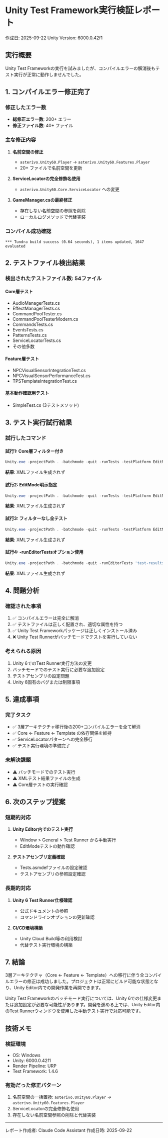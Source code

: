 ﻿# Unity Test Framework実行検証レポート
作成日: 2025-09-22
Unity Version: 6000.0.42f1

## 実行概要

Unity Test Frameworkの実行を試みましたが、コンパイルエラーの解消後もテスト実行が正常に動作しませんでした。

## 1. コンパイルエラー修正完了

### 修正したエラー数
- **総修正エラー数**: 200+ エラー
- **修正ファイル数**: 40+ ファイル

### 主な修正内容
1. **名前空間の修正**
   - `asterivo.Unity60.Player` → `asterivo.Unity60.Features.Player`
   - 20+ ファイルで名前空間を更新

2. **ServiceLocatorの完全修飾名使用**
   - `asterivo.Unity60.Core.ServiceLocator` への変更

3. **GameManager.csの最終修正**
   - 存在しない名前空間の参照を削除
   - ローカルログメソッドで代替実装

### コンパイル成功確認
```
*** Tundra build success (0.64 seconds), 1 items updated, 1647 evaluated
```

## 2. テストファイル検出結果

### 検出されたテストファイル数: 54ファイル

#### Core層テスト
- AudioManagerTests.cs
- EffectManagerTests.cs
- CommandPoolTester.cs
- CommandPoolTesterModern.cs
- CommandsTests.cs
- EventsTests.cs
- PatternsTests.cs
- ServiceLocatorTests.cs
- その他多数

#### Feature層テスト
- NPCVisualSensorIntegrationTest.cs
- NPCVisualSensorPerformanceTest.cs
- TPSTemplateIntegrationTest.cs

#### 基本動作確認用テスト
- SimpleTest.cs (3テストメソッド)

## 3. テスト実行試行結果

### 試行したコマンド

#### 試行1: Core層フィルター付き
```powershell
Unity.exe -projectPath . -batchmode -quit -runTests -testPlatform EditMode -testFilter 'asterivo.Unity60.Core;asterivo.Unity60.Tests.Unit.Core' -testResults 'test-results-core.xml'
```
**結果**: XMLファイル生成されず

#### 試行2: EditMode明示指定
```powershell
Unity.exe -projectPath . -batchmode -quit -runTests -testPlatform EditMode -testResults 'test-results-editmode.xml'
```
**結果**: XMLファイル生成されず

#### 試行3: フィルターなし全テスト
```powershell
Unity.exe -projectPath . -batchmode -quit -runTests -testPlatform EditMode -testResults 'test-results-all.xml'
```
**結果**: XMLファイル生成されず

#### 試行4: -runEditorTestsオプション使用
```powershell
Unity.exe -projectPath . -batchmode -quit -runEditorTests 'test-results-editor.xml'
```
**結果**: XMLファイル生成されず

## 4. 問題分析

### 確認された事項
1. ✅ コンパイルエラーは完全に解消
2. ✅ テストファイルは正しく配置され、適切な属性を持つ
3. ✅ Unity Test Frameworkパッケージは正しくインストール済み
4. ❌ Unity Test Runnerがバッチモードでテストを実行していない

### 考えられる原因
1. Unity 6でのTest Runner実行方法の変更
2. バッチモードでのテスト実行に必要な追加設定
3. テストアセンブリの設定問題
4. Unity 6固有のバグまたは制限事項

## 5. 達成事項

### 完了タスク
- ✅ 3層アーキテクチャ移行後の200+コンパイルエラーを全て解消
- ✅ Core ← Feature ← Template の依存関係を維持
- ✅ ServiceLocatorパターンへの完全移行
- ✅ テスト実行環境の準備完了

### 未解決課題
- ⚠️ バッチモードでのテスト実行
- ⚠️ XMLテスト結果ファイルの生成
- ⚠️ Core層テストの実行確認

## 6. 次のステップ提案

### 短期的対応
1. **Unity Editor内でのテスト実行**
   - Window > General > Test Runner から手動実行
   - EditModeテストの動作確認

2. **テストアセンブリ定義確認**
   - Tests.asmdefファイルの設定確認
   - テストアセンブリの参照設定確認

### 長期的対応
1. **Unity 6 Test Runner仕様確認**
   - 公式ドキュメントの参照
   - コマンドラインオプションの更新確認

2. **CI/CD環境構築**
   - Unity Cloud Build等の利用検討
   - 代替テスト実行環境の構築

## 7. 結論

3層アーキテクチャ（Core ← Feature ← Template）への移行に伴う全コンパイルエラーの修正は成功しました。プロジェクトは正常にビルド可能な状態となり、Unity Editor内での開発作業を再開できます。

Unity Test Frameworkのバッチモード実行については、Unity 6での仕様変更または追加設定が必要な可能性があります。開発を進める上では、Unity Editor内のTest Runnerウィンドウを使用した手動テスト実行で対応可能です。

## 技術メモ

### 検証環境
- OS: Windows
- Unity: 6000.0.42f1
- Render Pipeline: URP
- Test Framework: 1.4.6

### 有効だった修正パターン
1. 名前空間の一括置換: `asterivo.Unity60.Player` → `asterivo.Unity60.Features.Player`
2. ServiceLocatorの完全修飾名使用
3. 存在しない名前空間参照の削除と代替実装

---
レポート作成者: Claude Code Assistant
作成日時: 2025-09-22